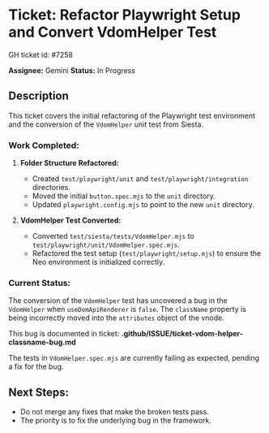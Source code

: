 # Ticket: Refactor Playwright Setup and Convert VdomHelper Test

GH ticket id: #7258

**Assignee:** Gemini
**Status:** In Progress

## Description

This ticket covers the initial refactoring of the Playwright test environment and the conversion of the `VdomHelper` unit test from Siesta.

### Work Completed:

1.  **Folder Structure Refactored:**
    - Created `test/playwright/unit` and `test/playwright/integration` directories.
    - Moved the initial `button.spec.mjs` to the `unit` directory.
    - Updated `playwright.config.mjs` to point to the new `unit` directory.

2.  **VdomHelper Test Converted:**
    - Converted `test/siesta/tests/VdomHelper.mjs` to `test/playwright/unit/VdomHelper.spec.mjs`.
    - Refactored the test setup (`test/playwright/setup.mjs`) to ensure the Neo environment is initialized correctly.

### Current Status:

The conversion of the `VdomHelper` test has uncovered a bug in the `VdomHelper` when `useDomApiRenderer` is `false`. The `className` property is being incorrectly moved into the `attributes` object of the vnode.

This bug is documented in ticket: **.github/ISSUE/ticket-vdom-helper-classname-bug.md**

The tests in `VdomHelper.spec.mjs` are currently failing as expected, pending a fix for the bug.

## Next Steps:

- Do not merge any fixes that make the broken tests pass.
- The priority is to fix the underlying bug in the framework.
